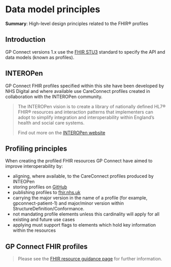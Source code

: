 <div class="post-header">
   <h1 class="post-title-main">Data model principles</h1>
</div>


  <div class="nhsd-a-box nhsd-a-box--bg-light-blue nhsd-!t-margin-bottom-6 nhsd-t-body"><b>Summary</b>: High-level design principles related to the FHIR&reg; profiles
    </div>
   

   

    

<h2 id="introduction">Introduction</h2>

GP Connect versions 1.x use the
[FHIR STU3](http://hl7.org/fhir/STU3/) standard to specify the API and data models (known as profiles).

<h2 id="interopen">INTEROPen</h2>

<p>GP Connect FHIR profiles specified within this site have been developed by NHS Digital and where available use CareConnect profiles created in collaboration with the INTEROPen community.</p>

<blockquote>
  <p>The INTEROPen vision is to create a library of nationally defined HL7® FHIR® resources and interaction patterns that implementers can adopt to simplify integration and interoperability within England’s health and social care systems.</p>

Find out more on the [INTEROPen website](https://www.interopen.org/)
</blockquote>

<h2 id="profiling-principles">Profiling principles</h2>

<p>When creating the profiled FHIR resources GP Connect have aimed to improve interoperability by:</p>


- aligning, where available, to the CareConnect profiles produced by INTEOPen
- storing profiles on [GitHub](https://github.com/nhsconnect/gpconnect-fhir)</li>
- publishing profiles to [fhir.nhs.uk](https://fhir.nhs.uk)
- carrying the major version in the name of a profile (for example, gpconnect-patient-1) and major/minor version within StructureDefinition/Conformance.
- not mandating profile elements unless this cardinality will apply for all existing and future use cases
- applying must support flags to elements which hold key information within the resources


<h2 id="gp-connect-fhir-profiles">GP Connect FHIR profiles</h2>


> Please see the [FHIR resource guidance page](development_fhir_resource_guidance.html) for further information.
